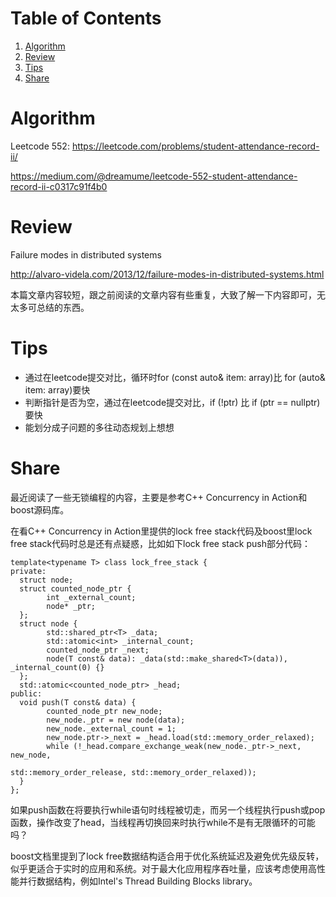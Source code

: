 
# Table of Contents

1.  [Algorithm](#org8b55d58)
2.  [Review](#org6f120da)
3.  [Tips](#orgadbe7a0)
4.  [Share](#orgcc1fccc)

<a id="org8b55d58"></a>

# Algorithm

Leetcode 552: <https://leetcode.com/problems/student-attendance-record-ii/>

<https://medium.com/@dreamume/leetcode-552-student-attendance-record-ii-c0317c91f4b0>


<a id="org6f120da"></a>

# Review

Failure modes in distributed systems

<http://alvaro-videla.com/2013/12/failure-modes-in-distributed-systems.html>

本篇文章内容较短，跟之前阅读的文章内容有些重复，大致了解一下内容即可，无太多可总结的东西。


<a id="orgadbe7a0"></a>

# Tips

-   通过在leetcode提交对比，循环时for (const auto& item: array)比 for (auto& item: array)要快
-   判断指针是否为空，通过在leetcode提交对比，if (!ptr) 比 if (ptr == nullptr)要快
-   能划分成子问题的多往动态规划上想想


<a id="orgcc1fccc"></a>

# Share

最近阅读了一些无锁编程的内容，主要是参考C++ Concurrency in Action和boost源码库。

在看C++ Concurrency in Action里提供的lock free stack代码及boost里lock free stack代码时总是还有点疑惑，比如如下lock free stack push部分代码：

    template<typename T> class lock_free_stack {
    private:
      struct node;
      struct counted_node_ptr {
            int _external_count;
            node* _ptr;
      };
      struct node {
            std::shared_ptr<T> _data;
            std::atomic<int> _internal_count;
            counted_node_ptr _next;
            node(T const& data): _data(std::make_shared<T>(data)), _internal_count(0) {}
      };
      std::atomic<counted_node_ptr> _head;
    public:
      void push(T const& data) {
            counted_node_ptr new_node;
            new_node._ptr = new node(data);
            new_node._external_count = 1;
            new_node.ptr->_next = _head.load(std::memory_order_relaxed);
            while (!_head.compare_exchange_weak(new_node._ptr->_next, new_node, 
                                                                                    std::memory_order_release, std::memory_order_relaxed));
      }
    };

如果push函数在将要执行while语句时线程被切走，而另一个线程执行push或pop函数，操作改变了head，当线程再切换回来时执行while不是有无限循环的可能吗？

boost文档里提到了lock free数据结构适合用于优化系统延迟及避免优先级反转，似乎更适合于实时的应用和系统。对于最大化应用程序吞吐量，应该考虑使用高性能并行数据结构，例如Intel's Thread Building Blocks library。

